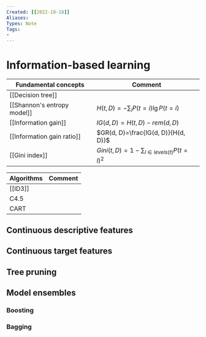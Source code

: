 ```yaml
---
Created: [[2022-10-18]]
Aliases: 
Types: Note
Tags: 
- 
---
```

# Information-based learning

| Fundamental concepts        | Comment                                      |
| --------------------------- | -------------------------------------------- |
| [[Decision tree]]           |                                              |
| [[Shannon's entropy model]] | $H(t, D)=-\sum_iP(t=i)\lg P(t=i)$            |
| [[Information gain]]        | $IG(d, D)=H(t, D)-rem(d, D)$                 |
| [[Information gain ratio]]  | $GR(d, D)=\frac{IG(d, D)}{H(d, D)}$          |
| [[Gini index]]              | $Gini(t, D)=1-\sum_{l\in levels(t)}P(t=l)^2$ |

| Algorithms        | Comment |
| ----------------- | ------- |
| [[ID3]] |         |
| C4.5              |         |
| CART                  |         |

## Continuous descriptive features

## Continuous target features

## Tree pruning

## Model ensembles
### Boosting
### Bagging

